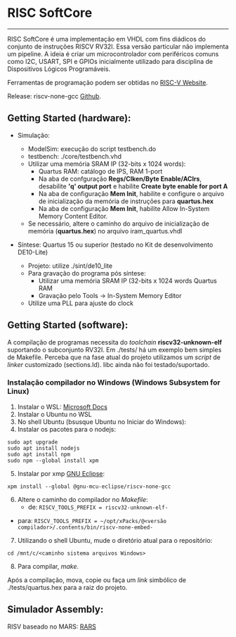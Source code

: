 # RISC SoftCore
---

RISC SoftCore é uma implementação em VHDL com fins diádicos do conjunto de instruções RISCV RV32I. Essa versão particular não implementa um pipeline. A ideia é criar um microcontrolador com periféricos comuns como I2C, USART, SPI e GPIOs inicialmente utilizado para disciplina de Dispositivos Lógicos Programáveis.

Ferramentas de programação podem ser obtidas no [RISC-V Website](https://riscv.org/software-status/).

Release: riscv-none-gcc [Github](https://github.com/gnu-mcu-eclipse/riscv-none-gcc/releases).

## Getting Started (hardware):

- Simulação:
    - ModelSim: execução do script testbench.do
    - testbench: ./core/testbench.vhd
    - Utilizar uma memória SRAM IP (32-bits x 1024 words):
        - Quartus RAM: catálogo de IPS, RAM 1-port
        - Na aba de confguração  __Regs/Clken/Byte Enable/AClrs__, desabilite __'q' output port__ e habilite __Create byte enable for port A__
        - Na aba de configuração __Mem Init__, habilite e configure o arquivo de inicialização da memória de instruções para __quartus.hex__
        - Na aba de configuração __Mem Init__, habilite Allow In-System Memory Content Editor.
    - Se necessário, altere o caminho do arquivo de inicialização de memória (__quartus.hex__) no arquivo iram_quartus.vhdl

- Síntese: Quartus 15 ou superior (testado no Kit de desenvolvimento DE10-Lite)
    - Projeto: utilize ./sint/de10_lite
    - Para gravação do programa pós síntese:
        - Utilizar uma memória SRAM IP (32-bits x 1024 words Quartus RAM
        - Gravação pelo Tools -> In-System Memory Editor
    - Utilize uma PLL para ajuste do clock

## Getting Started (software):

A compilação de programas necessita do _toolchain_ __riscv32-unknown-elf__ suportando o subconjunto RV32I. Em ./tests/ há um exemplo bem simples de Makefile. Perceba que na fase atual do projeto utilizamos um _script_ de _linker_ customizado (sections.ld). libc ainda não foi testado/suportado.

### Instalação compilador no Windows (Windows Subsystem for Linux)

1. Instalar o WSL: [Microsoft Docs](https://docs.microsoft.com/en-us/windows/wsl/install-win10)
2. Instalar o Ubuntu no WSL
3. No shell Ubuntu (bsusque Ubuntu no Iniciar do Windows):
4. Instalar os pacotes para o nodejs:

```sudo apt update
sudo apt upgrade
sudo apt install nodejs
sudo apt install npm
sudo npm --global install xpm
```

5. Instalar por xmp [GNU Eclipse](https://gnu-mcu-eclipse.github.io/toolchain/riscv/install/):

```xpm install --global @gnu-mcu-eclipse/riscv-none-gcc```

6. Altere o caminho do compilador no _Makefile_:
	- de:
```RISCV_TOOLS_PREFIX = riscv32-unknown-elf-```
- para:
```RISCV_TOOLS_PREFIX = ~/opt/xPacks/@<versão compilador>/.contents/bin/riscv-none-embed-```

7. Utilizando o shell Ubuntu,  mude o diretório atual para o repositório:

```cd /mnt/c/<caminho sistema arquivos Windows>```

8. Para compilar, _make_.

Após a compilação, mova, copie ou faça um _link_ simbólico de ./tests/quartus.hex para a raiz do projeto.

## Simulador Assembly:

RISV baseado no MARS: [RARS](https://github.com/TheThirdOne/rars)
